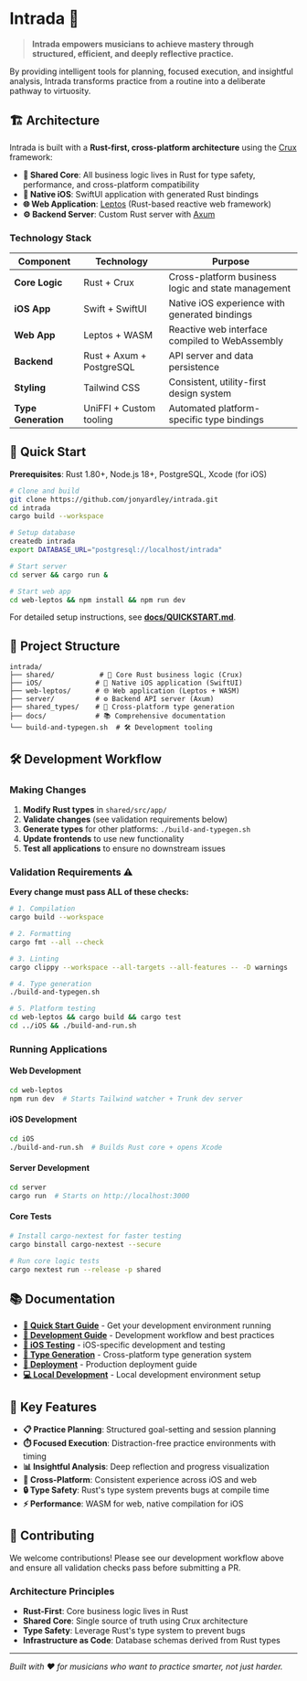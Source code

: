 # Intrada 🎵

> **Intrada empowers musicians to achieve mastery through structured, efficient, and deeply reflective practice.**

By providing intelligent tools for planning, focused execution, and insightful analysis, Intrada transforms practice from a routine into a deliberate pathway to virtuosity.

## 🏗️ Architecture

Intrada is built with a **Rust-first, cross-platform architecture** using the [Crux](https://redbadger.github.io/crux/) framework:

- **🦀 Shared Core**: All business logic lives in Rust for type safety, performance, and cross-platform compatibility
- **📱 Native iOS**: SwiftUI application with generated Rust bindings
- **🌐 Web Application**: [Leptos](https://leptos.dev/) (Rust-based reactive web framework)
- **⚙️ Backend Server**: Custom Rust server with [Axum](https://github.com/tokio-rs/axum)

### Technology Stack

| Component | Technology | Purpose |
|-----------|------------|----------|
| **Core Logic** | Rust + Crux | Cross-platform business logic and state management |
| **iOS App** | Swift + SwiftUI | Native iOS experience with generated bindings |
| **Web App** | Leptos + WASM | Reactive web interface compiled to WebAssembly |
| **Backend** | Rust + Axum + PostgreSQL | API server and data persistence |
| **Styling** | Tailwind CSS | Consistent, utility-first design system |
| **Type Generation** | UniFFI + Custom tooling | Automated platform-specific type bindings |

## 🚀 Quick Start

**Prerequisites**: Rust 1.80+, Node.js 18+, PostgreSQL, Xcode (for iOS)

```bash
# Clone and build
git clone https://github.com/jonyardley/intrada.git
cd intrada
cargo build --workspace

# Setup database
createdb intrada
export DATABASE_URL="postgresql://localhost/intrada"

# Start server
cd server && cargo run &

# Start web app
cd web-leptos && npm install && npm run dev
```

For detailed setup instructions, see **[docs/QUICKSTART.md](docs/QUICKSTART.md)**.

## 📁 Project Structure

```
intrada/
├── shared/           # 🦀 Core Rust business logic (Crux)
├── iOS/             # 📱 Native iOS application (SwiftUI)
├── web-leptos/      # 🌐 Web application (Leptos + WASM)
├── server/          # ⚙️ Backend API server (Axum)
├── shared_types/    # 🔄 Cross-platform type generation
├── docs/            # 📚 Comprehensive documentation
└── build-and-typegen.sh  # 🛠️ Development tooling
```

## 🛠️ Development Workflow

### Making Changes

1. **Modify Rust types** in `shared/src/app/`
2. **Validate changes** (see validation requirements below)
3. **Generate types** for other platforms: `./build-and-typegen.sh`
4. **Update frontends** to use new functionality
5. **Test all applications** to ensure no downstream issues

### Validation Requirements ⚠️

**Every change must pass ALL of these checks:**

```bash
# 1. Compilation
cargo build --workspace

# 2. Formatting
cargo fmt --all --check

# 3. Linting
cargo clippy --workspace --all-targets --all-features -- -D warnings

# 4. Type generation
./build-and-typegen.sh

# 5. Platform testing
cd web-leptos && cargo build && cargo test
cd ../iOS && ./build-and-run.sh
```

### Running Applications

#### Web Development
```bash
cd web-leptos
npm run dev  # Starts Tailwind watcher + Trunk dev server
```

#### iOS Development
```bash
cd iOS
./build-and-run.sh  # Builds Rust core + opens Xcode
```

#### Server Development
```bash
cd server
cargo run  # Starts on http://localhost:3000
```

#### Core Tests
```bash
# Install cargo-nextest for faster testing
cargo binstall cargo-nextest --secure

# Run core logic tests
cargo nextest run --release -p shared
```

## 📚 Documentation

- **[📖 Quick Start Guide](docs/QUICKSTART.md)** - Get your development environment running
- **[🔧 Development Guide](docs/DEVELOPMENT.md)** - Development workflow and best practices
- **[📱 iOS Testing](docs/IOS_TESTING.md)** - iOS-specific development and testing
- **[🔄 Type Generation](docs/TYPE_GENERATION.md)** - Cross-platform type generation system
- **[🚀 Deployment](docs/DEPLOYMENT.md)** - Production deployment guide
- **[💻 Local Development](docs/LOCAL_DEVELOPMENT.md)** - Local development environment setup

## 🎯 Key Features

- **📋 Practice Planning**: Structured goal-setting and session planning
- **⏱️ Focused Execution**: Distraction-free practice environments with timing
- **📊 Insightful Analysis**: Deep reflection and progress visualization
- **🔄 Cross-Platform**: Consistent experience across iOS and web
- **🔒 Type Safety**: Rust's type system prevents bugs at compile time
- **⚡ Performance**: WASM for web, native compilation for iOS

## 🤝 Contributing

We welcome contributions! Please see our development workflow above and ensure all validation checks pass before submitting a PR.

### Architecture Principles

- **Rust-First**: Core business logic lives in Rust
- **Shared Core**: Single source of truth using Crux architecture
- **Type Safety**: Leverage Rust's type system to prevent bugs
- **Infrastructure as Code**: Database schemas derived from Rust types

---

*Built with ❤️ for musicians who want to practice smarter, not just harder.*
